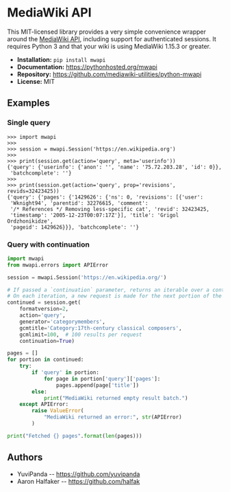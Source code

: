 # MediaWiki API

This MIT-licensed library provides a very simple convenience wrapper 
around the [MediaWiki API](https://www.mediawiki.org/wiki/API), 
including support for authenticated sessions. It requires Python 3
and that your wiki is using MediaWiki 1.15.3 or greater.

* **Installation:** ``pip install mwapi``
* **Documentation:** https://pythonhosted.org/mwapi
* **Repository:** https://github.com/mediawiki-utilities/python-mwapi
* **License:** MIT

## Examples

### Single query

    >>> import mwapi
    >>>
    >>> session = mwapi.Session('https://en.wikipedia.org')
    >>>
    >>> print(session.get(action='query', meta='userinfo'))
    {'query': {'userinfo': {'anon': '', 'name': '75.72.203.28', 'id': 0}},
     'batchcomplete': ''}
    >>>
    >>> print(session.get(action='query', prop='revisions', revids=32423425))
    {'query': {'pages': {'1429626': {'ns': 0, 'revisions': [{'user':
     'Wknight94', 'parentid': 32276615, 'comment':
     '/* References */ Removing less-specific cat', 'revid': 32423425,
     'timestamp': '2005-12-23T00:07:17Z'}], 'title': 'Grigol Ordzhonikidze',
     'pageid': 1429626}}}, 'batchcomplete': ''}

### Query with continuation

```python
import mwapi
from mwapi.errors import APIError

session = mwapi.Session('https://en.wikipedia.org/')

# If passed a `continuation` parameter, returns an iterable over a continued query.
# On each iteration, a new request is made for the next portion of the results.
continued = session.get(
    formatversion=2,
    action='query',
    generator='categorymembers',
    gcmtitle='Category:17th-century classical composers',
    gcmlimit=100,  # 100 results per request
    continuation=True)

pages = []
for portion in continued:
    try:
        if 'query' in portion:
            for page in portion['query']['pages']:
                pages.append(page['title'])
        else:
            print("MediaWiki returned empty result batch.")
    except APIError:
        raise ValueError(
            "MediaWiki returned an error:", str(APIError)
        )

print("Fetched {} pages".format(len(pages)))
```

## Authors
* YuviPanda -- https://github.com/yuvipanda
* Aaron Halfaker -- https://github.com/halfak
